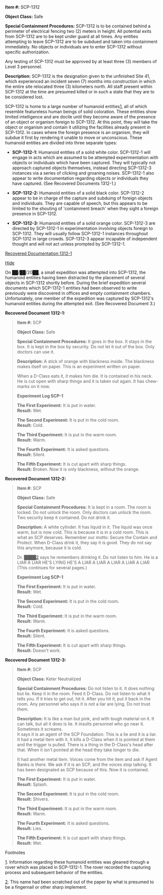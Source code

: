   
**Item #:** SCP-1312

**Object Class:** Safe

**Special Containment Procedures:** SCP-1312 is to be contained behind a perimeter of electrical fencing two (2) meters in height. All potential exits from SCP-1312 are to be kept under guard at all times. Any entities attempting to leave SCP-1312 are to be subdued and taken into containment immediately. No objects or individuals are to enter SCP-1312 without specific authorization.

Any testing of SCP-1312 must be approved by at least three (3) members of Level 3 personnel.

**Description:** SCP-1312 is the designation given to the unfinished Site 41, which experienced an incident seven (7) months into construction in which the entire site relocated three (3) kilometers north. All staff present within SCP-1312 at the time are presumed killed or in such a state that they are to be considered lost.

SCP-1312 is home to a large number of humanoid entities[1](javascript:;), all of which resemble featureless human beings of solid coloration. These entities show limited intelligence and are docile until they become aware of the presence of an object or organism foreign to SCP-1312. At this point, they will take the object or organism and contain it utilizing the facilities already present in SCP-1312. In cases where the foreign presence is an organism, they will subdue it first by rendering it unable to move or unconscious. These humanoid entities are divided into three separate types:

*   **SCP-1312-1:** Humanoid entities of a solid white color. SCP-1312-1 will engage in acts which are assumed to be attempted experimentation with objects or individuals which have been captured. They will typically not approach captured objects themselves, instead directing SCP-1312-3 instances via a series of clicking and groaning noises. SCP-1312-1 also appear to write documentation regarding objects or individuals they have captured. (See Recovered Documents 1312-1.)

*   **SCP-1312-2:** Humanoid entities of a solid black color. SCP-1312-2 appear to be in charge of the capture and subduing of foreign objects and individuals. They are capable of speech, but this appears to be limited to the shouting of 'containment breach' when they sight a foreign presence in SCP-1312.

*   **SCP-1312-3:** Humanoid entities of a solid orange color. SCP-1312-3 are directed by SCP-1312-1 in experimentation involving objects foreign to SCP-1312. They will usually follow SCP-1312-1 instances throughout SCP-1312 in large crowds. SCP-1312-3 appear incapable of independent thought and will not act unless prompted by SCP-1312-1.

[Recovered Documentation 1312-1](javascript:;)

[Hide](javascript:;)

On ██/██/20██, a small expedition was attempted into SCP-1312, the humanoid entities having been distracted by the placement of several objects in SCP-1312 shortly before. During the brief expedition several documents which SCP-1312-1 entities had been observed to write previously were discovered in offices and empty containment chambers. Unfortunately, one member of the expedition was captured by SCP-1312's humanoid entities during the attempted exit. (See Recovered Document 3.)

**Recovered Document 1312-1:**

> **Item #:** SCP
> 
> **Object Class:** Safe
> 
> **Special Containment Procedures:** It goes in the box. It stays in the box. It is kept in the box by security. Do not let it out of the box. Only doctors can use it.
> 
> **Description:** A stick of orange with blackness inside. The blackness makes itself on paper. This is an experiment written on paper.
> 
> When a D-Class eats it, it makes him die. It is contained in his neck. He is cut open with sharp things and it is taken out again. It has chew-marks on it now.
> 
> **Experiment Log SCP-1**
> 
> **The First Experiment:** It is put in water.  
> **Result:** Wet.
> 
> **The Second Experiment:** It is put in the cold room.  
> **Result:** Cold.
> 
> **The Third Experiment:** It is put in the warm room.  
> **Result:** Warm.
> 
> **The Fourth Experiment:** It is asked questions.  
> **Result:** Silent.
> 
> **The Fifth Experiment:** It is cut apart with sharp things.  
> **Result:** Broken. Now it is only blackness, without the orange.

**Recovered Document 1312-2:**

> **Item #:** SCP
> 
> **Object Class:** Safe
> 
> **Special Containment Procedures:** It is kept in a room. The room is locked. Do not unlock the room. Only doctors can unlock the room. Two security keep it contained. Do not drink it.
> 
> **Description:** A white cylinder. It has liquid in it. The liquid was once warm, but is now cold. This is because it is in a cold room. This is what an SCP deserves. Remember our motto: Secure the Contain and Protect. When D-Class drink it, they say it is good. They do not say this anymore, because it is cold.
> 
> Dr. ████[2](javascript:;) says he remembers drinking it. Do not listen to him. He is a LIAR A LIAR HE'S LYING HE'S A LIAR A LIAR A LIAR A LIAR A LIAR (This continues for several pages.)
> 
> **Experiment Log SCP-1**
> 
> **The First Experiment:** It is put in water.  
> **Result:** Wet.
> 
> **The Second Experiment:** It is put in the cold room.  
> **Result:** Cold.
> 
> **The Third Experiment:** It is put in the warm room.  
> **Result:** Warm.
> 
> **The Fourth Experiment:** It is asked questions.  
> **Result:** Silent.
> 
> **The Fifth Experiment:** It is cut apart with sharp things.  
> **Result:** Doesn't work.

**Recovered Document 1312-3:**

> **Item #:** SCP
> 
> **Object Class:** Keter Neutralized
> 
> **Special Containment Procedures:** Do not listen to it. It does nothing but lie. Keep it in the room. Feed it D-Class. Do not listen to what it tells you. If it tries to get out, hit it. After you hit it, put it back in the room. Any personnel who says it is not a liar are lying. Do not trust them.
> 
> **Description:** It is like a man but pink, and with tough material on it. It can talk, but all it does is lie. It insults personnel who go near it. Sometimes it screams.  
> It says it is an agent of the SCP Foundation. This is a lie and it is a liar. It had a metal item with it. It kills a D-Class when it is pointed at them and the trigger is pulled. There is a thing in the D-Class's head after that. When it isn't pointed at the head they take longer to die.
> 
> It had another metal item. Voices come from the item and ask if Agent Banks is there. We ask if it is an SCP, and the voices stop talking. It has been designated as SCP because of this. Now it is contained.
> 
> **The First Experiment:** It is put in water.  
> **Result:** Splash.
> 
> **The Second Experiment:** It is put in the cold room.  
> **Result:** Shivers.
> 
> **The Third Experiment:** It is put in the warm room.  
> **Result:** Warm.
> 
> **The Fourth Experiment:** It is asked questions.  
> **Result:** Lies.
> 
> **The Fifth Experiment:** It is cut apart with sharp things.  
> **Result:** Wet.

Footnotes

[1](javascript:;). Information regarding these humanoid entities was gleaned through a rover which was placed in SCP-1312-1. The rover recorded the capturing process and subsequent behavior of the entities.

[2](javascript:;). This name had been scratched out of the paper by what is presumed to be a fingernail or other sharp implement.